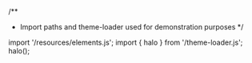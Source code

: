 <!--
type: template
name: swing-gauge
-->
/**
 * Import paths and theme-loader used for demonstration purposes
 */

import '/resources/elements.js';
import { halo } from '/theme-loader.js';
halo();
